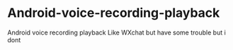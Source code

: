 # Android-voice-recording-playback
Android voice recording playback Like WXchat but have some trouble
but i dont
